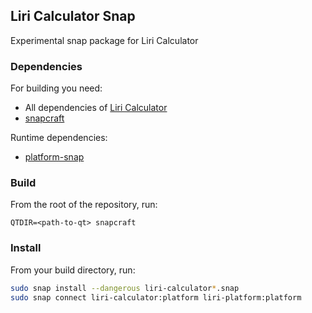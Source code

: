 ## Liri Calculator Snap
Experimental snap package for Liri Calculator

### Dependencies
For building you need:
* All dependencies of [Liri Calculator][liri-calculator-gh]
* [snapcraft][snapcraft-gh]

Runtime dependencies:
* [platform-snap][platform-snap-gh]

### Build

From the root of the repository, run:

```
QTDIR=<path-to-qt> snapcraft
```

### Install

From your build directory, run:

```sh
sudo snap install --dangerous liri-calculator*.snap
sudo snap connect liri-calculator:platform liri-platform:platform
```
[liri-calculator-gh]: http://github.com/lirios/calculator
[snapcraft-gh]: https://github.com/snapcore/snapcraft
[platform-snap-gh]: https://github.com/lirios/platform-snap
